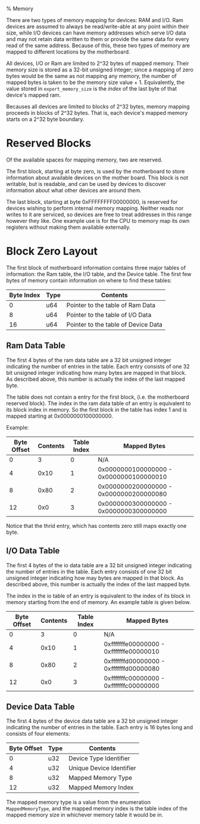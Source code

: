 % Memory

There are two types of memory mapping for devices: RAM and I/O. Ram devices are assumed to
always be read/write-able at any point within their size, while I/O devices can have
memory addresses which serve I/O data and may not retain data written to them or provide
the same data for every read of the same address. Because of this, these two types of
memory are mapped to different locations by the motherboard.

All devices, I/O or Ram are limited to 2^32 bytes of mapped memory. Their memory size is
stored as a 32-bit unsigned integer; since a mapping of zero bytes would be the same as
not mapping any memory, the number of mapped bytes is taken to be the memory size
value + 1. Equivalently, the value stored in `export_memory_size` is the *index* of the
last byte of that device's mapped ram.

Becauses all devices are limited to blocks of 2^32 bytes, memory mapping proceeds in
blocks of 2^32 bytes. That is, each device's mapped memory starts on a 2^32 byte boundary.

# Reserved Blocks

Of the available spaces for mapping memory, two are reserved.

The first block, starting at byte zero, is used by the motherboard to store information
about available devices on the mother board. This block is not writable, but is readable,
and can be used by devices to discover information about what other devices are around
them.

The last block, starting at byte 0xFFFFFFFF00000000, is reserved for devices wishing to
perform internal memory mapping. Neither reads nor writes to it are serviced, so devices
are free to treat addresses in this range however they like. One example use is for the
CPU to memory map its own registers without making them available externally.

# Block Zero Layout

The first block of motherboard information contains three major tables of information: the
Ram table, the I/O table, and the Device table. The first few bytes of memory contain
information on where to find these tables:

 Byte Index | Type | Contents
------------|------|-------------------------------------
 0          | u64  | Pointer to the table of Ram Data
 8          | u64  | Pointer to the table of I/O Data
 16         | u64  | Pointer to the table of Device Data

## Ram Data Table

The first 4 bytes of the ram data table are a 32 bit unsigned integer indicating the
number of entries in the table. Each entry consists of one 32 bit unsigned integer
indicating how many bytes are mapped in that block. As described above, this number is
actually the index of the last mapped byte.

The table does not contain a entry for the first block, (i.e. the motherboard reserved
block). The index in the ram data table of an entry is equivalent to its block index in
memory. So the first block in the table has index 1 and is mapped starting at
0x0000000100000000.

Example:

 Byte Offset | Contents | Table Index | Mapped Bytes
-------------|----------|-------------|-----------------------------------------
 0           | 3        | 0           | N/A
 4           | 0x10     | 1           | 0x0000000100000000 - 0x0000000100000010
 8           | 0x80     | 2           | 0x0000000200000000 - 0x0000000200000080
 12          | 0x0      | 3           | 0x0000000300000000 - 0x0000000300000000

Notice that the thrid entry, which has contents zero still maps exactly one byte.

## I/O Data Table

The first 4 bytes of the io data table are a 32 bit unsigned integer indicating the number
of entries in the table. Each entry consists of one 32 bit unsigned integer indicating how
may bytes are mapped in that block. As described above, this number is actually the index
of the last mapped byte.

The index in the io table of an entry is equivalent to the index of its block in memory
starting from the end of memory. An example table is given below.

 Byte Offset | Contents | Table Index | Mapped Bytes
-------------|----------|-------------|-----------------------------------------
 0           | 3        | 0           | N/A
 4           | 0x10     | 1           | 0xfffffffe00000000 - 0xfffffffe00000010
 8           | 0x80     | 2           | 0xfffffffd00000000 - 0xfffffffd00000080
 12          | 0x0      | 3           | 0xfffffffc00000000 - 0xfffffffc00000000

## Device Data Table

The first 4 bytes of the device data table are a 32 bit unsigned integer indicating the
number of entries in the table. Each entry is 16 bytes long and consists of four elements:

 Byte Offset | Type | Contents
-------------|------|--------------------------
 0           | u32  | Device Type Identifier
 4           | u32  | Unique Device Identifier
 8           | u32  | Mapped Memory Type
 12          | u32  | Mapped Memory Index

The mapped memory type is a value from the enumeration `MappedMemoryType`, and the mapped
memory index is the table index of the mapped memory size in whichever memory table it
would be in.

